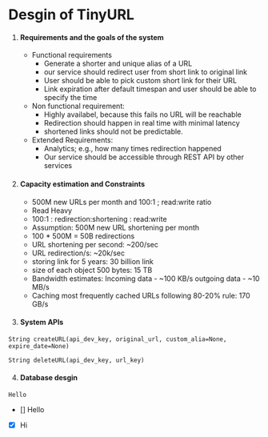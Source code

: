 # Desgin of TinyURL
1. #### Requirements and the goals of the system
    - Functional requirements
        - Generate a shorter and unique alias of a URL
        - our service should redirect user from short link to original link
        - User should be able to pick custom short link for their URL
        - Link expiration after default timespan and user should be able to specify the time 
    - Non functional requirement:
        - Highly availabel, because this fails no URL will be reachable
        - Redirection should happen in real time with minimal latency
        - shortened links should not be predictable.
    - Extended Requirements:
        - Analytics; e.g., how many times redirection happened
        - Our service should be accessible through REST API by other services
2. #### Capacity estimation and Constraints
    - 500M new URLs per month and 100:1 ; read:write ratio
    - Read Heavy
    - 100:1 : redirection:shortening : read:write
    - Assumption: 500M new URL shortening per month
    - 100 * 500M = 50B redirections
    - URL shortening per second: ~200/sec
    - URL redirection/s: ~20k/sec
    - storing link for 5 years: 30 billion link
    - size of each object 500 bytes: 15 TB
    - Bandwidth estimates: Incoming data - ~100 KB/s
    outgoing data - ~10 MB/s
    - Caching most frequently cached URLs following 80-20% rule: 170 GB/s
3. #### System APIs
```
String createURL(api_dev_key, original_url, custom_alia=None, expire_date=None)

String deleteURL(api_dev_key, url_key)

```
4. #### Database desgin
```
Hello
```

- [] Hello
- [x] Hi


     